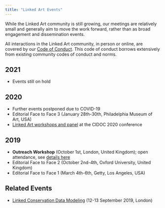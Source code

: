 ```yaml
---
title: "Linked Art Events"
---
```


While the Linked Art community is still growing, our meetings are relatively small and generally aim to move the work forward, rather than as broad engagement and dissemination events. 

All interactions in the Linked Art community, in person or online, are covered by our [Code of Conduct](/community/conduct/). This code of conduct borrows extensively from existing community codes of conduct and norms.

## 2021 

* Events still on hold

## 2020

* Further events postponed due to COVID-19
* Editorial Face to Face 3 (January 28th-30th, Philadelphia Museum of Art, USA)
* [Linked Art workshops and panel](2020/cidoc) at the CIDOC 2020 conference

## 2019

* **Outreach Workshop** (October 1st, London, United Kingdom); open attendance, see [details here](2019/outreach_london)
* Editorial Face to Face 2 (October 2nd-4th, Oxford University, United Kingdom)
* Editorial Face to Face 1 (March 4th-6th, Getty, Los Angeles, USA)


## Related Events

* [Linked Conservation Data Modeling](https://www.ligatus.org.uk/lcd/meeting/modelling) (12-13 September 2019, London)



